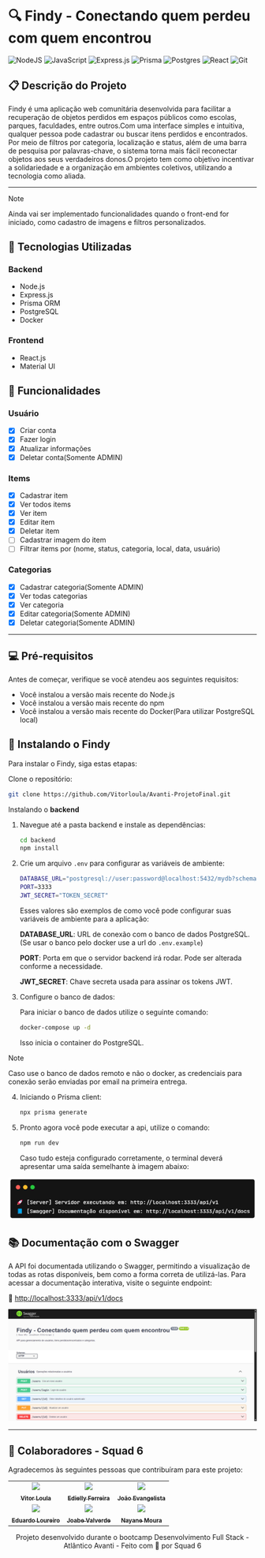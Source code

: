 # 🔍 Findy - Conectando quem perdeu com quem encontrou

![NodeJS](https://img.shields.io/badge/node.js-6DA55F?style=for-the-badge&logo=node.js&logoColor=white)
![JavaScript](https://img.shields.io/badge/javascript-%23323330.svg?style=for-the-badge&logo=javascript&logoColor=%23F7DF1E)
![Express.js](https://img.shields.io/badge/express.js-%23404d59.svg?style=for-the-badge&logo=express&logoColor=%2361DAFB)
![Prisma](https://img.shields.io/badge/Prisma_ORM-3982CE?style=for-the-badge&logo=Prisma&logoColor=white)
![Postgres](https://img.shields.io/badge/postgres-%23316192.svg?style=for-the-badge&logo=postgresql&logoColor=white)
![React](https://img.shields.io/badge/react-%2320232a.svg?style=for-the-badge&logo=react&logoColor=%2361DAFB)
![Git](https://img.shields.io/badge/git-%23F05033.svg?style=for-the-badge&logo=git&logoColor=white)

## 📋 Descrição do Projeto

Findy é uma aplicação web comunitária desenvolvida para facilitar a recuperação de objetos perdidos em espaços públicos como escolas, parques, faculdades, entre outros.Com uma interface simples e intuitiva, qualquer pessoa pode cadastrar ou buscar itens perdidos e encontrados. Por meio de filtros por categoria, localização e status, além de uma barra de pesquisa por palavras-chave, o sistema torna mais fácil reconectar objetos aos seus verdadeiros donos.O projeto tem como objetivo incentivar a solidariedade e a organização em ambientes coletivos, utilizando a tecnologia como aliada.

---

> [!NOTE]
> Ainda vai ser implementado funcionalidades quando o front-end for iniciado, como cadastro de imagens e filtros personalizados.

## 🧱 Tecnologias Utilizadas

### Backend

- Node.js
- Express.js
- Prisma ORM
- PostgreSQL
- Docker

### Frontend

- React.js
- Material UI
  
## 🧩 Funcionalidades

### Usuário

- [x] Criar conta
- [x] Fazer login
- [x] Atualizar informações
- [x] Deletar conta(Somente ADMIN)
  
### Items

- [x] Cadastrar item
- [x] Ver todos items
- [x] Ver item
- [x] Editar item
- [x] Deletar item
- [ ] Cadastrar imagem do item
- [ ] Filtrar items por (nome, status, categoria, local, data, usuário)

### Categorias

- [x] Cadastrar categoria(Somente ADMIN)
- [x] Ver todas categorias
- [x] Ver categoria
- [x] Editar categoria(Somente ADMIN)
- [x] Deletar categoria(Somente ADMIN)

---

## 💻 Pré-requisitos

Antes de começar, verifique se você atendeu aos seguintes requisitos:

- Você instalou a versão mais recente do Node.js
- Você instalou a versão mais recente do npm
- Você instalou a versão mais recente do Docker(Para utilizar PostgreSQL local)

## 🚀 Instalando o Findy

Para instalar o Findy, siga estas etapas:

Clone o repositório:
  
``` bash
git clone https://github.com/Vitorloula/Avanti-ProjetoFinal.git
```

Instalando o __backend__

1. Navegue até a pasta backend e instale as dependências:

    ```bash
    cd backend
    npm install
    ```

2. Crie um arquivo `.env` para configurar as variáveis de ambiente:

    ```bash
    DATABASE_URL="postgresql://user:password@localhost:5432/mydb?schema=public"
    PORT=3333
    JWT_SECRET="TOKEN_SECRET"
    ```

    Esses valores são exemplos de como você pode configurar suas variáveis de ambiente para a aplicação:

    __DATABASE_URL__: URL de conexão com o banco de dados PostgreSQL.(Se usar o banco pelo docker use a url do `.env.example`)

    __PORT__: Porta em que o servidor backend irá rodar. Pode ser alterada conforme a necessidade.

    __JWT_SECRET__: Chave secreta usada para assinar os tokens JWT.

3. Configure o banco de dados:

    Para iniciar o banco de dados utilize o seguinte comando:

    ```bash
    docker-compose up -d 
    ```

    Isso inicia o container do PostgreSQL.

> [!NOTE]
> Caso use o banco de dados remoto e não o docker, as credenciais para conexão serão enviadas por email na primeira entrega.

4. Iniciando o Prisma client:

    ```bash
    npx prisma generate
    ```

5. Pronto agora você pode executar a api, utilize o comando:

   ```bash
   npm run dev 
   ```

   Caso tudo esteja configurado corretamente, o terminal deverá apresentar uma saída semelhante à imagem abaixo:

  <center>
  <img alt="Imagem do terminal executando a API" src=".github/assets/terminal-3.png"/>
  </center>

## 📚 Documentação com o Swagger

A API foi documentada utilizando o Swagger, permitindo a visualização de todas as rotas disponíveis, bem como a forma correta de utilizá-las.
Para acessar a documentação interativa, visite o seguinte endpoint:

🔗 [http://localhost:3333/api/v1/docs](http://localhost:3333/api/v1/docs)

<center>
<img alt="Imagem do Swagger" src=".github/assets/api-swagger-example.png" />
</center>

---

## 🤝 Colaboradores - Squad 6

Agradecemos às seguintes pessoas que contribuíram para este projeto:

<table>
  <tr>
    <td align="center">
      <a href="https://github.com/Vitorloula" title="Vitor Loula (Vitorloula)">
        <img " src="https://avatars.githubusercontent.com/u/94725981?v=4" width="100px;"/><br>
        <sub>
          <b>Vitor Loula</b>
        </sub>
      </a>
    </td>
    <td align="center">
      <a href="https://github.com/EdiellyF" title="Edielly Ferreira (EdiellyF)">
        <img " src="https://avatars.githubusercontent.com/u/125711085?v=4" width="100px;" /><br>
        <sub>
          <b>Edielly Ferreira</b>
        </sub>
      </a>
    </td>
    <td align="center">
      <a href="https://github.com/joaoev" title="João Evangelista (joaoev)">
        <img src="https://avatars.githubusercontent.com/u/101232352?v=4" width="100px;" /><br>
        <sub>
          <b>João Evangelista</b>
        </sub>
      </a>
    </td>
  </tr>
  <tr>
    <td align="center">
      <a href="https://github.com/Eduardooh92" title="Eduardo Loureiro (Eduardooh92)">
        <img " src="https://avatars.githubusercontent.com/u/142263683?v=4" width="100px;"/><br>
        <sub>
          <b>Eduardo Loureiro</b>
        </sub>
      </a>
    </td>
    <td align="center">
      <a href="https://github.com/JoabeValverde" title="Joabe Valverde (JoabeValverde)">
        <img " src="https://avatars.githubusercontent.com/u/141461975?v=4" width="100px;" /><br>
        <sub>
          <b>Joabe Valverde</b>
        </sub>
      </a>
    </td>
    <td align="center">
      <a href="https://github.com/nayane91moura" title="Nayane Moura (nayane91moura)">
        <img src="https://avatars.githubusercontent.com/u/204096926?v=4" width="100px;" /><br>
        <sub>
          <b>Nayane Moura</b>
        </sub>
      </a>
    </td>
  </tr>
  
</table>

<p align="center">
  Projeto desenvolvido durante o bootcamp Desenvolvimento Full Stack - Atlântico Avanti - Feito com 💜 por Squad 6  
</p>
